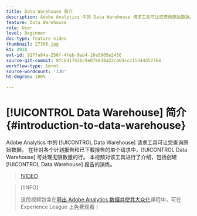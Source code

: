 ```yaml
---
title: Data Warehouse 简介
description: Adobe Analytics 中的 Data Warehouse 请求工具可让您查询原始数据。 在针对各个计划报告和已下载报告的单个请求中，Data Warehouse 可处理无限数量的行。本视频对该工具进行了介绍，包括创建 Data Warehouse 报告的演练。
feature: Data Warehouse
role: User
level: Beginner
doc-type: feature video
thumbnail: 27306.jpg
kt: 2916
exl-id: 917fa84a-256f-4feb-9ab4-10a5905e2456
source-git-commit: 8fc641743bc9e07b838a22ca64ccc15344d52764
workflow-type: tm+mt
source-wordcount: '136'
ht-degree: 100%

---
```


# [!UICONTROL Data Warehouse] 简介 {#introduction-to-data-warehouse}

Adobe Analytics 中的 [!UICONTROL Data Warehouse] 请求工具可让您查询原始数据。 在针对各个计划报告和已下载报告的单个请求中，[!UICONTROL Data Warehouse] 可处理无限数量的行。 本视频对该工具进行了介绍，包括创建 [!UICONTROL Data Warehouse] 报告的演练。

>[!VIDEO](https://video.tv.adobe.com/v/27306/?quality=12&learn=on)

>[!INFO]
>
> 这段视频包含在[导出 Adobe Analytics 数据并使其大众化](https://experienceleague.adobe.com/?recommended=Analytics-A-1-2022.1.democratizing)课程中，可在 Experience League 上免费观看！
